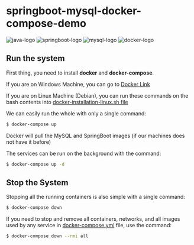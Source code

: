 # springboot-mysql-docker-compose-demo

![java-logo](https://img.icons8.com/color/65/000000/java-coffee-cup-logo--v1.png)
![springboot-logo](https://img.icons8.com/color/65/000000/spring-logo.png)
![mysql-logo](https://img.icons8.com/fluency/65/000000/mysql-logo.png)
![docker-logo](https://img.icons8.com/color/65/000000/docker.png)

## Run the system
First thing, you need to install **docker** and **docker-compose**.

If you are on Windows Machine, you can go to [Docker Link](https://www.docker.com/products/docker-desktop)

If you are on Linux Machine (Debian), you can run these commands on the bash contents into [docker-installation-linux.sh file](https://github.com/vscalcione/springboot-mysql-docker-compose-demo/blob/main/docker-installation-linux.sh)

We can easily run the whole with only a single command:
```bash
$ docker-compose up
```

Docker will pull the MySQL and SpringBoot images (if our machines does not have it before)

The services can be run on the background with the command:
```bash
$ docker-compose up -d
```

## Stop the System
Stopping all the running containers is also simple with a single command:
```bash
$ docker-compose down
```

If you need to stop and remove all containers, networks, and all images used by any service in [docker-compose.yml](https://github.com/vscalcione/springboot-mysql-docker-compose-demo/blob/main/docker-compose.yml) file, use the command:
```bash
$ docker-compose down --rmi all
```
